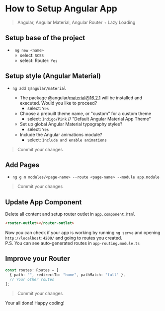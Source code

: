 # How to Setup Angular App

> Angular, Angular Material, Angular Router + Lazy Loading

## Setup base of the project

- `	ng new <name>`
  - select: `SCSS`
  - select: Router: `Yes`

## Setup style (Angular Material)

- `ng add @angular/material`

  - The package @angular/material@16.2.1 will be installed and executed.
    Would you like to proceed?
    - select: `Yes`
  - Choose a prebuilt theme name, or "custom" for a custom theme
    - select: `Indigo/Pink` // "Default Angular Material App Theme"
  - Set up global Angular Material typography styles?
    - select: `Yes`
  - Include the Angular animations module?
    - select: `Include and enable animations`

> Commit your changes

## Add Pages

- `ng g m modules/<page-name> --route <page-name> --module app.module`

> Commit your changes

## Update App Component

Delete all content and setup router outlet in `app.component.html`

```html
<router-outlet></router-outlet>
```

Now you can check if your app is working by running `ng serve` and opening `http://localhost:4200/` and going to routes you created. <br />
P.S. You can see auto-generated routes in `app-routing.module.ts`

## Improve your Router

```ts
const routes: Routes = [
  { path: "", redirectTo: "home", pathMatch: "full" },
  // Your other routes
];
```

> Commit your changes

Your all done! Happy coding!
